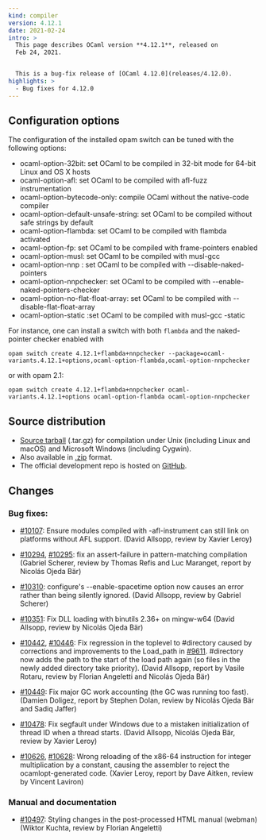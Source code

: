 ```yaml
---
kind: compiler
version: 4.12.1
date: 2021-02-24
intro: >
  This page describes OCaml version **4.12.1**, released on
  Feb 24, 2021.


  This is a bug-fix release of [OCaml 4.12.0](releases/4.12.0).
highlights: >
  - Bug fixes for 4.12.0
---
```


## Configuration options

The configuration of the installed opam switch can be tuned with the
following options:

- ocaml-option-32bit: set OCaml to be compiled in 32-bit mode for 64-bit Linux and OS X hosts
- ocaml-option-afl: set OCaml to be compiled with afl-fuzz instrumentation
- ocaml-option-bytecode-only: compile OCaml without the native-code compiler
- ocaml-option-default-unsafe-string: set OCaml to be compiled without safe strings by default
- ocaml-option-flambda: set OCaml to be compiled with flambda activated
- ocaml-option-fp: set OCaml to be compiled with frame-pointers enabled
- ocaml-option-musl: set OCaml to be compiled with musl-gcc
- ocaml-option-nnp : set OCaml to be compiled with --disable-naked-pointers
- ocaml-option-nnpchecker: set OCaml to be compiled with --enable-naked-pointers-checker
- ocaml-option-no-flat-float-array: set OCaml to be compiled with --disable-flat-float-array
- ocaml-option-static :set OCaml to be compiled with musl-gcc -static

For instance, one can install a switch with both `flambda` and the naked-pointer checker enabled with

```
opam switch create 4.12.1+flambda+nnpchecker --package=ocaml-variants.4.12.1+options,ocaml-option-flambda,ocaml-option-nnpchecker
```

or with opam 2.1:

```
opam switch create 4.12.1+flambda+nnpchecker ocaml-variants.4.12.1+options ocaml-option-flambda ocaml-option-nnpchecker
```


## Source distribution

- [Source
  tarball](https://github.com/ocaml/ocaml/archive/4.12.1.tar.gz)
  (.tar.gz) for compilation under Unix (including Linux and macOS)
  and Microsoft Windows (including Cygwin).
- Also available in
  [.zip](https://github.com/ocaml/ocaml/archive/4.12.1.zip)
  format.
- The official development repo is hosted on
  [GitHub](https://github.com/ocaml/ocaml).

## Changes


### Bug fixes:

- [#10107](https://github.com/ocaml/ocaml/issues/10107): Ensure modules compiled with -afl-instrument can still link on
  platforms without AFL support.
  (David Allsopp, review by Xavier Leroy)

- [#10294](https://github.com/ocaml/ocaml/issues/10294), [#10295](https://github.com/ocaml/ocaml/issues/10295): fix an assert-failure in pattern-matching compilation
  (Gabriel Scherer, review by Thomas Refis and Luc Maranget,
   report by Nicolás Ojeda Bär)

- [#10310](https://github.com/ocaml/ocaml/issues/10310): configure's --enable-spacetime option now causes an error rather than
  being silently ignored.
  (David Allsopp, review by Gabriel Scherer)

- [#10351](https://github.com/ocaml/ocaml/issues/10351): Fix DLL loading with binutils 2.36+ on mingw-w64
  (David Allsopp, review by Nicolás Ojeda Bär)

- [#10442](https://github.com/ocaml/ocaml/issues/10442), [#10446](https://github.com/ocaml/ocaml/issues/10446): Fix regression in the toplevel to #directory caused by
  corrections and improvements to the Load_path in [#9611](https://github.com/ocaml/ocaml/issues/9611). #directory now
  adds the path to the start of the load path again (so files in the newly
  added directory take priority).
  (David Allsopp, report by Vasile Rotaru, review by Florian Angeletti
   and Nicolás Ojeda Bär)

- [#10449](https://github.com/ocaml/ocaml/issues/10449): Fix major GC work accounting (the GC was running too fast).
  (Damien Doligez, report by Stephen Dolan, review by Nicolás Ojeda Bär
   and Sadiq Jaffer)

- [#10478](https://github.com/ocaml/ocaml/issues/10478): Fix segfault under Windows due to a mistaken initialization of thread
  ID when a thread starts.
  (David Allsopp, Nicolás Ojeda Bär, review by Xavier Leroy)

- [#10626](https://github.com/ocaml/ocaml/issues/10626), [#10628](https://github.com/ocaml/ocaml/issues/10628): Wrong reloading of the x86-64 instruction for
  integer multiplication by a constant, causing the assembler to
  reject the ocamlopt-generated code.
  (Xavier Leroy, report by Dave Aitken, review by Vincent Laviron)

### Manual and documentation

- [#10497](https://github.com/ocaml/ocaml/issues/10497): Styling changes in the post-processed HTML manual (webman)
  (Wiktor Kuchta, review by Florian Angeletti)
